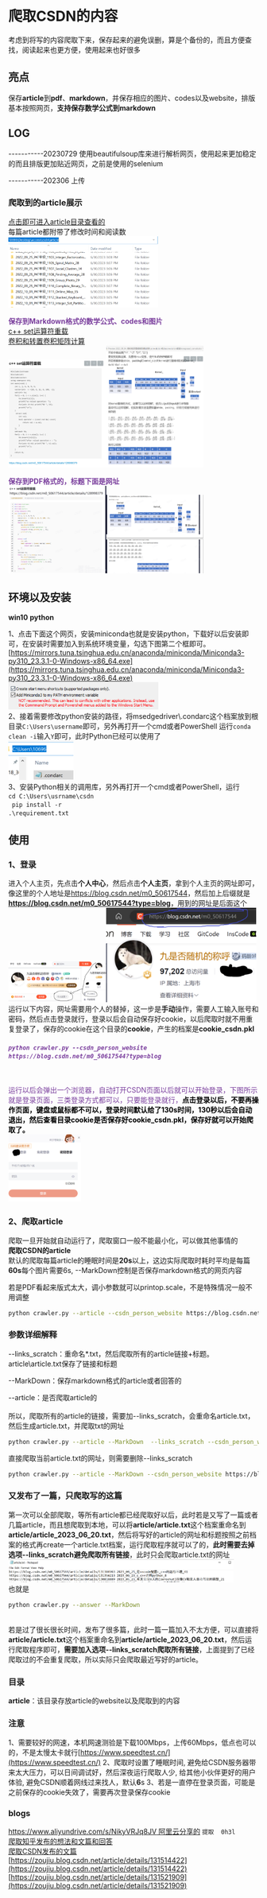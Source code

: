 # 爬取CSDN的内容
考虑到将写的内容爬取下来，保存起来的避免误删，算是个备份的，而且方便查找，阅读起来也更方便，使用起来也好很多 
 
## 亮点
保存**article**到**pdf**、**markdown**，并保存相应的图片、codes以及website，排版基本按照网页，**支持保存数学公式到markdown**

## LOG
-----------20230729 使用beautifulsoup库来进行解析网页，使用起来更加稳定的而且排版更加贴近网页，之前是使用的selenium

-----------202306 上传

### 爬取到的article展示
<a href="./article">点击即可进入article目录查看的</a>   <br>
每篇article都附带了修改时间和阅读数  <br>
<img src="./showimg/article1.png" width="60%"/>

<span style="color:#7a3e9d;"><b>保存到Markdown格式的数学公式、codes和图片</b></span>  <br>
<a href="https://blog.csdn.net/m0_50617544/article/details/128998379">c++ set运算符重载</a>  <br>
<a href="https://blog.csdn.net/m0_50617544/article/details/126692822">卷积和转置卷积矩阵计算</a>   <br>
<img src="./showimg/article2.png" width="39%"/><img src="./showimg/article3.png" width="39%"/>   <br>

<span style="color:#7a3e9d;"><b>保存到PDF格式的，标题下面是网址</b></span>   <br>
<img src="./showimg/article5.png" width="39%"/><img src="./showimg/article4.png" width="39%"/>

## 环境以及安装
**win10** **python**

1、点击下面这个网页，安装miniconda也就是安装python，下载好以后安装即可，在安装时需要加入到系统环境变量，勾选下图第二个框即可。  <br>
 [https://mirrors.tuna.tsinghua.edu.cn/anaconda/miniconda/Miniconda3-py310_23.3.1-0-Windows-x86_64.exe](https://mirrors.tuna.tsinghua.edu.cn/anaconda/miniconda/Miniconda3-py310_23.3.1-0-Windows-x86_64.exe)
 <img src="./showimg/miniconda.png" width="60%"/>  <br>
2、接着需要修改python安装的路径，将msedgedriver\\.condarc这个档案放到根目录`C:\Users\username`即可，另外再打开一个cmd或者PowerShell
运行`conda clean -i`输入`Y`即可，此时Python已经可以使用了  <br>
<img src="./showimg/condarc.png" width="26%"/>  <br>
3、安装Python相关的调用库，另外再打开一个cmd或者PowerShell，运行  <br>
<code>cd C:\Users\usrname\csdn   <br> 
pip install -r .\requirement.txt</code>   <br>

## 使用
### 1、登录
进入个人主页，先点击**个人中心**，然后点击**个人主页**，拿到个人主页的网址即可，像这里的个人地址是<a href="https://blog.csdn.net/m0_50617544">https://blog.csdn.net/m0_50617544</a>，然后加上后缀就是<b><a href="https://blog.csdn.net/m0_50617544?type=blog">https://blog.csdn.net/m0_50617544?type=blog</a></b>，用到的网址是后面这个  <br>
<img src="./showimg/center.png" width="39%"/><img src="./showimg/personpage.png" width="60%"/>
运行以下内容，网址需要用个人的替掉，这一步是**手动**操作，需要人工输入账号和密码，然后点击登录就行，登录以后会自动保存好cookie，以后爬取时就不用重复登录了，保存的cookie在这个目录的**cookie**，产生的档案是**cookie_csdn.pkl**   <br>
 <h6><code><b style="color:#7a3e9d;">python crawler.py --csdn_person_website https://blog.csdn.net/m0_50617544?type=blog</b></code></h6>   <br>
<span style="color:#7a3e9d;">运行以后会弹出一个浏览器，自动打开CSDN页面以后就可以开始登录，下图所示就是登录页面，三类登录方式都可以，只要能登录就行，<a style="color:black;"><b>点击登录以后，不要再操作页面，键盘或鼠标都不可以，登录时间默认给了130s时间，130秒以后会自动退出，然后查看目录cookie是否保存好cookie_csdn.pkl，保存好就可以开始爬取了。</b></a></span>
<br>
<img src="./showimg/login.png" width="29%"/>

### 2、爬取article <br>
爬取一旦开始就自动运行了，爬取窗口一般不能最小化，可以做其他事情的  <br>
**爬取CSDN的article**  <br>
默认的爬取每篇article的睡眠时间是**20s**以上，这边实际爬取时耗时平均是每篇 **60s**每个图片需要6s, --MarkDown控制是否保存markdown格式的网页内容 <br>

若是PDF看起来版式太大，调小参数就可以printop.scale，不是特殊情况一般不用调整

```Bash []
python crawler.py --article --csdn_person_website https://blog.csdn.net/m0_50617544?type=blog --MarkDown --links_scratch
```

### 参数详细解释
--links_scratch：重命名*.txt，然后爬取所有的article链接+标题。article\article.txt保存了链接和标题

--MarkDown：保存markdown格式的article或者回答的

--article：是否爬取article的
<br><br>
所以，爬取所有的article的链接，需要加--links_scratch，会重命名article.txt，然后生成article.txt，并爬取txt的网址

```Bash []
python crawler.py --article --MarkDown  --links_scratch --csdn_person_website https://blog.csdn.net/m0_50617544?type=blog
```

直接爬取当前article.txt的网址，则需要删除--links_scratch

```Bash []
python crawler.py --article --MarkDown --csdn_person_website https://blog.csdn.net/m0_50617544?type=blog
```
### 又发布了一篇，只爬取写的这篇
第一次可以全部爬取，等所有article都已经爬取好以后，此时若是又写了一篇或者几篇article，而且想爬取到本地，可以将<b>article/article.txt</b>这个档案重命名到<b>article/article_2023_06_20.txt</b>，然后将写好的article的网址和标题按照之前档案的格式再create一个article.txt档案，运行爬取程序就可以了的，<b>此时需要去掉选项--links_scratch避免爬取所有链接</b>，此时只会爬取article.txt的网址<img src="./showimg/add1.png" width="90%"/>
<br>
也就是

```Bash []
python crawler.py --answer --MarkDown
```
<br>
若是过了很长很长时间，发布了很多篇，此时一篇一篇加入不太方便，可以直接将<b>article/article.txt</b>这个档案重命名到<b>article/article_2023_06_20.txt</b>，然后运行爬取程序即可，<b>需要加入选项--links_scratch爬取所有链接</b>，上面提到了已经爬取过的不会重复爬取，所以实际只会爬取最近写好的article。

### 目录
<b>article</b>：该目录存放article的website以及爬取到的内容

### 注意
1、需要较好的网速，本机网速测验是下载100Mbps，上传60Mbps，低点也可以的，不是太慢太卡就行[https://www.speedtest.cn/](https://www.speedtest.cn/)
2、爬取时设置了睡眠时间, 避免给CSDN服务器带来太大压力，可以日间调试好，然后深夜运行爬取人少, 给其他小伙伴更好的用户体验, 避免CSDN顺着网线过来找人，默认**6**s
3、若是一直停在登录页面，可能是之前保存的cookie失效了，需要再次登录保存cookie

### blogs
[https://www.aliyundrive.com/s/NikyVRJq8JV   阿里云分享的](https://www.aliyundrive.com/s/NikyVRJq8JV) `提取  0h3l` <br>
[爬取知乎发布的想法和文篇和回答](https://zhuanlan.zhihu.com/p/641141948)<br>
[爬取CSDN发布的文篇](https://zhuanlan.zhihu.com/p/641140892)<br>
[https://zoujiu.blog.csdn.net/article/details/131514422](https://zoujiu.blog.csdn.net/article/details/131514422)<br>
[https://zoujiu.blog.csdn.net/article/details/131521909](https://zoujiu.blog.csdn.net/article/details/131521909)<br>
